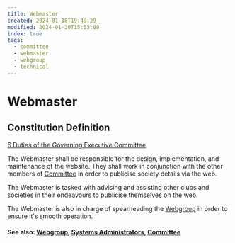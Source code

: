 ```yaml
---
title: Webmaster
created: 2024-01-18T19:49:29
modified: 2024-01-30T15:53:08
index: true
tags:
  - committee
  - webmaster
  - webgroup
  - technical
---
```


# Webmaster

## Constitution Definition

[6 Duties of the Governing Executive Committee](../../documents/Constitution.md#6%20Duties%20of%20the%20Governing%20Executive%20Committee)

The Webmaster shall be responsible for the design, implementation, and maintenance of the website. They shall work in conjunction with the other members of [Committee](../Committee.md) in order to publicise society details via the web.

The Webmaster is tasked with advising and assisting other clubs and societies in their endeavours to publicise themselves on the web.

The Webmaster is also in charge of spearheading the [Webgroup](../../webgroup/Webgroup.md) in order to ensure it's smooth operation.


#### See also: [Webgroup](../../webgroup/Webgroup.md), [Systems Administrators](../../admin/admins.md), [Committee](Committee.md)